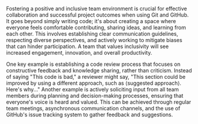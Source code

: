 Fostering a positive and inclusive team environment is crucial for effective collaboration and successful project outcomes when using Git and GitHub. It goes beyond simply writing code; it's about creating a space where everyone feels comfortable contributing, sharing ideas, and learning from each other. This involves establishing clear communication guidelines, respecting diverse perspectives, and actively working to mitigate biases that can hinder participation. A team that values inclusivity will see increased engagement, innovation, and overall productivity.

One key example is establishing a code review process that focuses on constructive feedback and knowledge sharing, rather than criticism. Instead of saying "This code is bad," a reviewer might say, "This section could be improved by using a different approach, such as ⟨suggested approach⟩. Here's why..." Another example is actively soliciting input from all team members during planning and decision-making processes, ensuring that everyone's voice is heard and valued. This can be achieved through regular team meetings, asynchronous communication channels, and the use of GitHub's issue tracking system to gather feedback and suggestions.